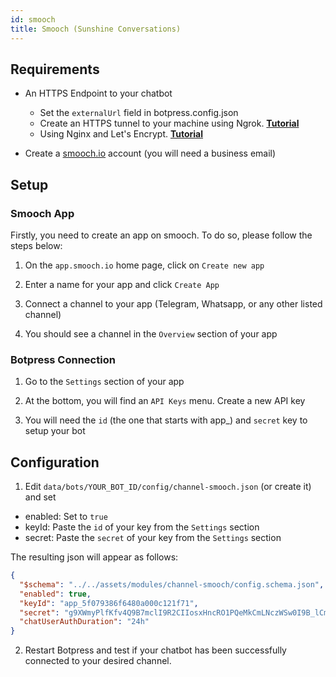 ```yaml
---
id: smooch
title: Smooch (Sunshine Conversations)
---
```


## Requirements

- An HTTPS Endpoint to your chatbot

  - Set the `externalUrl` field in botpress.config.json
  - Create an HTTPS tunnel to your machine using Ngrok. [**Tutorial**](https://api.slack.com/tutorials/tunneling-with-ngrok)
  - Using Nginx and Let's Encrypt. [**Tutorial**](https://www.digitalocean.com/community/tutorials/how-to-secure-nginx-with-let-s-encrypt-on-ubuntu-16-04)

- Create a [smooch.io](https://smooch.io/) account (you will need a business email)

## Setup

### Smooch App
Firstly, you need to create an app on smooch. To do so, please follow the steps below:

1. On the `app.smooch.io` home page, click on `Create new app`

2. Enter a name for your app and click `Create App`

3. Connect a channel to your app (Telegram, Whatsapp, or any other listed channel)

4. You should see a channel in the `Overview` section of your app

### Botpress Connection

1. Go to the `Settings` section of your app

2. At the bottom, you will find an `API Keys` menu. Create a new API key

3. You will need the `id` (the one that starts with app\_) and `secret` key to setup your bot

## Configuration

1. Edit `data/bots/YOUR_BOT_ID/config/channel-smooch.json` (or create it) and set

- enabled: Set to `true`
- keyId: Paste the `id` of your key from the `Settings` section
- secret: Paste the `secret` of your key from the `Settings` section

The resulting json will appear as follows:

```json
{
  "$schema": "../../assets/modules/channel-smooch/config.schema.json",
  "enabled": true,
  "keyId": "app_5f079386f6480a000c121f71",
  "secret": "g9XWmyPlfKfv4Q9B7mclI9R2CIIosxHncRO1PQeMkCmLNczWSw0I9B_lCmOiMR2Uof37fxLcJXwaxcHOw63ryQ",
  "chatUserAuthDuration": "24h"
}
```

2. Restart Botpress and test if your chatbot has been successfully connected to your desired channel.
